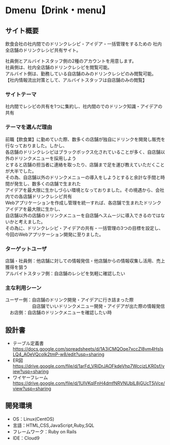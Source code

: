 # Dmenu【Drink・menu】

## サイト概要
飲食会社の社内間でのドリンクレシピ・アイデア・一括管理をするための
社内全店舗のドリンクレシピ共有サイト。

社員側とアルバイトスタッフ側の2種のアカウントを用意します。<br>
社員側は、社内全店舗のドリンクレシピを閲覧可能。<br>
アルバイト側は、勤務している自店舗のみのドリンクレシピのみ閲覧可能。<br>
【社内情報流出対策として、アルバイトスタッフは自店舗のみの閲覧】<br>


### サイトテーマ
社内間でレシピの共有を1つに集約し、社内間のでのドリンク知識・アイデアの共有

### テーマを選んだ理由
前職【飲食業】に勤めていた際、数多くの店舗が独自にドリンクを開発し販売を行なっておりました。しかし、<br>
各店舗のドリンクレシピはブラックボックス化されていることが多く、自店舗以外のドリンクメニューを採用しよう<br>
とすると店舗の担当者に連絡を取ったり、店舗まで足を運び教えていただくことが大半でした。<br>
その為、自店舗以外のドリンクメニューの導入をしようとすると余計な手間と時間が発生し、数多くの店舗で生まれた<br>
アイデアを最大限に生かしづらい環境となっておりました。その境遇から、会社内での各店舗ドリンクレシピ共有<br>
Webアプリケーションを作成し管理を統一すれば、各店舗で生まれたドリンクアイデアを最大限に生かし、<br>
自店舗以外の店舗のドリンクメニューを自店舗へスムージに導入できるのではないかと考えました。<br>
その為に、ドリンクレシピ・アイデアの共有・一括管理の3つの目標を設定し、今回のWebアプリケーション開発に至りました。<br>


### ターゲットユーザ
店舗・社員側：他店舗に対しての情報発信・他店舗からの情報収集し活用、売上獲得を狙う<br>
アルバイトスタッフ側：自店舗のレシピを気軽に確認したい<br>

### 主な利用シーン
ユーザー側：自店舗のドリンク開発・アイデアに行き詰まった際<br>
　　　　　　自店舗でいいドリンクメニュー開発・アイデアが出た際の情報発信<br>
　お店側：自店舗のドリンクメニューを確認したい時


## 設計書
* テーブル定義書
<https://docs.google.com/spreadsheets/d/1A3iCMQOqe7xccZl8vm4HsIsLQ4_AOeVQcolk2tmP-w8/edit?usp=sharing>
* ER図
 <https://drive.google.com/file/d/1arFd_VRiDrJAOFkdeVhp7WccjzLKR0sf/view?usp=sharing>
* ワイヤーフレーム
 <https://drive.google.com/file/d/1UlVKqIFnH4dmfNRVNUblL8jGUcT5jVce/view?usp=sharing>

## 開発環境
- OS：Linux(CentOS)
- 言語：HTML,CSS,JavaScript,Ruby,SQL
- フレームワーク：Ruby on Rails
- IDE：Cloud9
